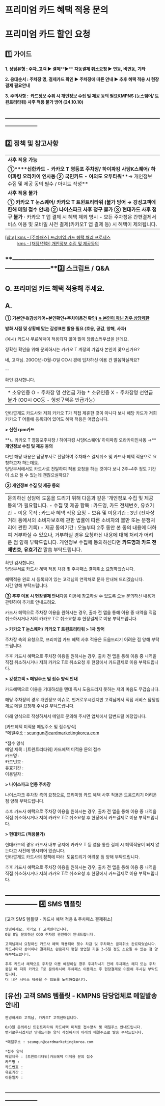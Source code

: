 # 프리미엄 카드 혜택 적용 문의

**프리미엄 카드 할인 요청**
=================

**1️⃣ 가이드**
-----------

**1. 상담유형 : 주차\_고객 ▶ 결제****▶** **자동결제 취소요청 ▶ 연동, 비연동, 기타**

**2. 응대순서 : 주차장 명, 결제카드 확인 ▶ 주차장에 따른 안내 ▶ 추후 혜택 적용 시 현장결제 필요안내**

**3. 주의사항 :  카드정보 수취 시 개인정보 수집 및 제공 동의 필요******KMPNS (눈스퀘어/ 트윈트리타워) 사후 적용 불가 방어 (24.10.10)****

**―****―****―****―****―****―****―****―****―****―****―****―****―****―****―****―****―****―****―****―****―****―****―****―****―****―****―****―****―**
-------------------------------------------------------------------------------------------------------------------------------------------------

**2️⃣ 정책 및 참고사항**
-----------------

|  |
| --- |
| **사후 적용 가능** |
| **①****신한카드 - 카카오 T 영등포 주차장/ 하이파킹 사당K스퀘어/ 하이파킹 오라카이 인사동** **②** **국민카드 - 여의도 오투타워****→ 개인정보 수집 및 제공 동의 필수 / 아지트 작성** |
| **사후 적용 불가** |
| **① 카카오 T 눈스퀘어/ 카카오 T 트윈트리타워 (불가 방어 → 강성고객에 한해 메일 접수 안내)** **② 나이스파크 사후 청구 불가** **③ 현대카드 사후 청구 불가** **·** 카카오 T 앱 결제 시 혜택 제외 명시 - 모든 주차장은 간편결제서비스 이용 및 모바일 사전 결제(카카오T 앱 결제 등) 시 혜택이 제외됩니다. |

[[참고] kms - [주차패스] 프리미엄 카드 혜택 처리 프로세스](https://kakaomobilitysupport.zendesk.com/hc/ko/articles/33641049291033)   
          [kms - [채팅/전화] 개인정보 수집 및 제공동의](https://kakaomobilitysupport.zendesk.com/hc/ko/articles/39165059794457)

**―****―****―****―****―****―****―****―****―****―****―****―****―****―****―****―****―****―****―****―****―****―****―****―****―****―****―****―****―****3️⃣ 스크립트 / Q&A**
-------------------------------------------------------------------------------------------------------------------------------------------------------------------

**Q. 프리미엄 카드 혜택 적용해 주세요.**
--------------------------

**A.**
------

**① 기본안내(감성케어+본인확인+주차이용건 확인) [****※ 본인이 아닌 경우 상담제한****](https://kakaomobilitysupport.zendesk.com/hc/ko/articles/29203184881177--%EC%B1%84%ED%8C%85-%EA%B3%B5%ED%86%B5-%EB%B6%84%EC%8B%A4%EB%AC%BC-%EB%B0%9C%EC%83%9D-%ED%9C%B4%EB%8C%80%ED%8F%B0-%ED%95%B8%EB%93%9C%ED%8F%B0#h_01JDTX32AMXE1T1CWX0RH30MWR)**

********발화 시점 및 상황에 맞는 감성표현 활용 필요 (호응, 공감, 양해, 사과)********

(예시) 카드사 무료혜택이 적용되지 않아 많이 당황스러우셨을 텐데요.  
  
정확한 확인을 위해 문의하시는 카카오 T 계정의 가입자 본인이 맞으신가요?  
  
네, 고객님. 20OO년-O월-O일 OO시 경에 입차하신 이용 건 말씀하실까요?

--

확인 감사합니다.

|  |
| --- |
| \* 소유인증 O - 주차장 명 선언급 가능 \* 소유인증 X - 주차장명 선언급 불가 (OO시 OO동 - 행정구역은 언급가능) |

안타깝게도 카드사와 저희 카카오 T가 직접 제휴한 것이 아니다 보니 해당 카드가 저희 카카오 T 어플에 등록되어 있어도 혜택 적용은 어렵습니다.  
  
**> 신한 rpm카드**

**ㄴ 카카오 T 영등포주차장 / 하이파킹 사당K스퀘어/ 하이파킹 오라카이인사동 →****개인정보 수집 및 제공 동의**

다만 해당 내용은 담당부서로 전달하여 주차패스 결제취소 및 카드사 혜택 적용으로 요청하고자 하는데요.  
담당부서에서도 카드사로 전달하여 적용 요청을 하는 것이다 보니 2주~4주 정도 기간이 소요 될 수 있는데 괜찮으실까요?  
  
**② 개인정보 수집 및 제공 동의**

|  |
| --- |
| 문의하신 상담에 도움을 드리기 위해 다음과 같은 '개인정보 수집 및 제공 동의'가 필요합니다.  - 수집 및 제공 항목 : 카드명, 카드 전체번호, 유효기간 - 이용 목적 : 카드사 혜택 적용 요청 - 보유 및 이용기간 : 3년 (전자상거래 등에서의 소비자보호에 관한 법률에 따른 소비자의 불만 또는 분쟁처리에 관한 기록) - 제공 동의기간 : 오늘부터 2주 동안  본 동의 내용에 대하여 거부하실 수 있으나, 거부하실 경우 요청하신 내용에 대해 처리가 어려운 점 양해 부탁드립니다.  개인정보 수집에 동의하신다면 **카드명과 카드 전체번호, 유효기간** 말씀 부탁드립니다. |

확인 감사합니다.  
담당부서로 카드사 혜택 적용 차감 및 주차패스 결제취소 요청하겠습니다.  
  
혜택적용 완료 시 등록되어 있는 고객님의 연락처로 문자 안내해 드리겠습니다.  
시간 양해 부탁드립니다.

**③ 추후 이용 시 현장결제 안내**다음 이용에 참고하실 수 있도록 오늘 문의하신 내용과 관련하여 추가로 안내드려요.  
  
카드사 혜택으로 주차장 이용을 원하시는 경우, 출차 전 앱을 통해 이용 중 내역을 직접 취소하시거나 저희 카카오 T로 취소요청 후 현장결제로 이용 부탁드립니다.

**> 카카오 T 눈스퀘어/ 카카오 T 트윈트리타워 > 1차 방어**

주차장 측의 요청으로, 프리미엄 카드 혜택 사후 적용은 도움드리기 어려운 점 양해 부탁드립니다.

추후 카드사 혜택으로 주차장 이용을 원하시는 경우, 출차 전 앱을 통해 이용 중 내역을 직접 취소하시거나 저희 카카오 T로 취소요청 후 현장에서 카드결제로 이용 부탁드립니다.

**> 강성고객** **> 메일주소 및 접수 양식 안내**

카드혜택으로 이용을 기대하셨을 텐데 즉시 도움드리지 못하는 저의 마음도 무겁습니다.  
  
해당 주차장의 경우 개인정보 이슈로, 번거로우시겠지만 고객님께서 직접 서비스 담당업체로 메일 요청해 주시길 부탁드립니다.  
  
아래 양식으로 작성하셔서 메일로 문의해 주시면 업체에서 답변드릴 예정입니다.  
  
[카드혜택 미적용 메일주소 및 접수양식]  
\*메일주소 : [seungun@cardmarketingkorea.com](mailto:seungun@cardmarketingkorea.com)  
  
\*접수 양식  
메일 제목 : [트윈트리타워] 카드혜택 미적용 문의 접수  
카드명 :  
카드번호 :  
유효기간 :  
이용일자 :

**> 나이스파크 연동 주차장**

나이스파크 주차장 측의 요청으로, 프리미엄 카드 혜택 사후 적용은 도움드리기 어려운 점 양해 부탁드립니다.  
  
추후 카드사 혜택으로 주차장 이용을 원하시는 경우, 출차 전 앱을 통해 이용 중 내역을 직접 취소하시거나 저희 카카오 T로 취소요청 후 현장에서 카드결제로 이용 부탁드립니다.

**> 현대카드 (적용불가)**

현대카드의 경우 카드사 내부 공지에 카카오 T 등 앱을 통한 결제 시 혜택적용이 되지 않는다고 사전에 명시되어 있습니다.  
안타깝게도 카드사의 정책에 따라  도움드리기 어려운 점 양해 부탁드립니다.  
  
추후 카드사 혜택으로 주차장 이용을 원하시는 경우, 출차 전 앱을 통해 이용 중 내역을 직접 취소하시거나 저희 카카오 T로 취소요청 후 현장에서 카드결제로 이용 부탁드립니다.

**―****―****―****―****―****―****―****―****―****―****―****―****―****―****―****―****―****―****―****―****―****―****―****―****―****―****―****―****―** **4️⃣** **SMS 템플릿**
---------------------------------------------------------------------------------------------------------------------------------------------------------------------

[고객 SMS 템플릿 - 카드사 혜택 적용 & 주차패스 결제취소]

```
안녕하세요. 카카오 T 고객센터입니다.  
O월 O일 문의하신 OOO 주차장 관련하여 안내드립니다.  
  
고객님께서 요청하신 카드사 혜택 적용되어 횟수 차감 및 주차패스 결제취소 완료되었습니다.  
카드사마다 상이하나 결제취소 완료까지 평일 영업일 기준 3~5일 정도 소요될 수 있는 점 양해부탁드립니다.  
  
추후 카드사 혜택으로 주차장 이용 예정이실 경우 주차하시기 전에 주차패스 해지 또는 주차 중일 때 저희 카카오 T로 문의하시어 주차패스 이용취소 후 현장결제로 이용해 주시길 부탁드립니다.  
더 나은 서비스 제공될 수 있도록 노력하겠습니다.  

```

[유선) 고객 SMS 템플릿 - KMPNS 담당업체로 메일발송 안내]
--------------------------------------

```
안녕하세요 고객님, 카카오T 고객센터입니다.  
  
O/O일 문의하신 트윈트리타워 카드혜택 미적용 접수양식 및 메일주소 안내드립니다.  
번거로우시겠지만 안내드리는 양식 작성하시어 아래의 메일주소로 발송 부탁드립니다.  
  
*메일주소 : seungun@cardmarketingkorea.com  
  
*접수 양식  
메일제목 : [트윈트리타워]카드혜택 미적용 문의 접수  
카드명 :  
카드번호 :  
유효기간 :  
이용일자 :
```

**―****―****―****―****―****―****―****―****―****―****―****―****―****―****―****―****―****―****―****―****―****―****―****―****―****―****―****―****―**
-------------------------------------------------------------------------------------------------------------------------------------------------